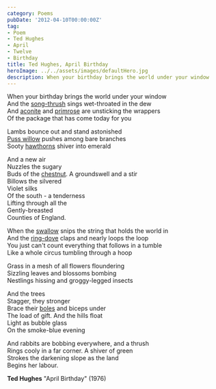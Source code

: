 ```yaml
---
category: Poems
pubDate: '2012-04-10T00:00:00Z'
tag:
- Poem
- Ted Hughes
- April
- Twelve
- Birthday
title: Ted Hughes, April Birthday
heroImage: ../../assets/images/defaultHero.jpg
description: When your birthday brings the world under your window
---
```

When your birthday brings the world under your window  
And the [song-thrush](http://www.rspb.org.uk/wildlife/birdguide/name/s/songthrush/index.aspx) sings wet-throated in the dew  
And [aconite](http://www.bbc.co.uk/gardening/plants/plant_finder/plant_pages/286.shtml) and [primrose](http://www.countrysideinfo.co.uk/primrose.htm) are unsticking the wrappers  
Of the package that has come today for you  
  
Lambs bounce out and stand astonished  
[Puss willow](http://en.wikipedia.org/wiki/Pussy_willow) pushes among bare branches  
Sooty [hawthorns](http://www.british-trees.com/treeguide/hawthorns/nbnsys0000003430) shiver into emerald  
  
And a new air  
Nuzzles the sugary  
Buds of the [chestnut](http://news.bbc.co.uk/1/hi/england/7549489.stm). A groundswell and a stir  
Billows the silvered  
Violet silks  
Of the south - a tenderness  
Lifting through all the  
Gently-breasted  
Counties of England.  
  
When the [swallow](http://www.rspb.org.uk/wildlife/birdguide/name/s/swallow/index.aspx) snips the string that holds the world in  
And the [ring-dove](http://en.wikipedia.org/wiki/Barbary_Dove) claps and nearly loops the loop  
You just can't count everything that follows in a tumble  
Like a whole circus tumbling through a hoop  
  
Grass in a mesh of all flowers floundering  
Sizzling leaves and blossoms bombing  
Nestlings hissing and groggy-legged insects  
  
And the trees  
Stagger, they stronger  
Brace their [boles](http://en.wikipedia.org/wiki/Bole_(botany)) and biceps under  
The load of gift. And the hills float  
Light as bubble glass  
On the smoke-blue evening  
  
And rabbits are bobbing everywhere, and a thrush  
Rings cooly in a far corner. A shiver of green  
Strokes the darkening slope as the land  
Begins her labour.  
  
**Ted Hughes** "April Birthday" (1976)
